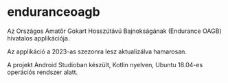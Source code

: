 # enduranceoagb
Az Országos Amatőr Gokart Hosszútávú Bajnokságának (Endurance OAGB) hivatalos applikációja.

Az applikáció a 2023-as szezonra lesz aktualizálva hamarosan.

A projekt Android Studioban készült, Kotlin nyelven, Ubuntu 18.04-es operációs rendszer alatt.
